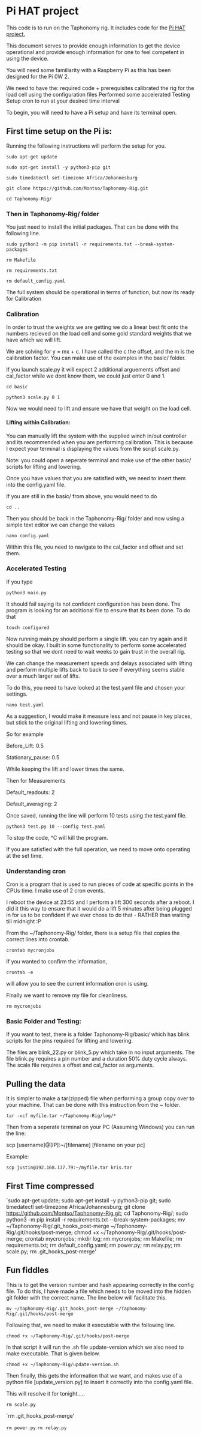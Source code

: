 # Pi HAT project

This code is to run on the Taphonomy rig. It includes code for the [Pi HAT project.](https://github.com/montso/Pi-HAT)

This document serves to provide enough information to get the device operational and provide enough information for one to feel competent in using the device.

You will need some familiarity with a Raspberry Pi as this has been designed for the Pi 0W 2.

We need to have the:
    required code + prerequisites
	calibrated the rig for the load cell using the configuration files
	Performed some accelerated Testing
	Setup cron to run at your desired time interval

To begin, you will need to have a Pi setup and have its terminal open.

## First time setup on the Pi is:

Running the following instructions will perform the setup for you.

`sudo apt-get update`

`sudo apt-get install -y python3-pip git`

`sudo timedatectl set-timezone Africa/Johannesburg`

`git clone https://github.com/Montso/Taphonomy-Rig.git`

`cd Taphonomy-Rig/`

### Then in Taphonomy-Rig/ folder

You just need to install the initial packages. That can be done with the following line.

`sudo python3 -m pip install -r requirements.txt --break-system-packages`

`rm Makefile`

`rm requirements.txt`

`rm default_config.yaml`

The full system should be operational in terms of function, but now its ready for Calibration

### Calibration

In order to trust the weights we are getting we do a linear best fit onto the numbers recieved on the load cell and some gold standard weights that we have which we will lift.

We are solving for y = mx + c. I have called the c the offset, and the m is the calibration factor. You can make use of the examples in the basic/ folder.

If you launch scale.py it will expect 2 additional arguements offset and cal_factor while we dont know them, we could just enter 0 and 1.

`cd basic`

`python3 scale.py 0 1`

Now we would need to lift and ensure we have that weight on the load cell.

#### Lifting within Calibration:

You can manually lift the system with the supplied winch in/out controller and its recommended when you are performing calibration. This is because I expect your terminal is displaying the values from the script scale.py.

Note: you could open a seperate terminal and make use of the other basic/ scripts for lifting and lowering.

Once you have values that you are satisfied with, we need to insert them into the config.yaml file.

If you are still in the basic/ from above, you would need to do

`cd ..`

Then you should be back in the Taphonomy-Rig/ folder and now using a simple text editor we can change the values

`nano config.yaml`

Within this file, you need to navigate to the cal_factor and offset and set them.

### Accelerated Testing

If you type

`python3 main.py`

It should fail saying its not confident configuration has been done. The program is looking for an additional file to ensure that its been done. To do that

`touch configured`

Now running main.py should perform a single lift. you can try again and it should be okay. I built in some functionality to perform some accelerated testing so that we dont need to wait weeks to gain trust in the overall rig.

We can change the measurement speeds and delays associated with lifting and perform multiple lifts back to back to see if everything seems stable over a much larger set of lifts.

To do this, you need to have looked at the test.yaml file and chosen your settings.

`nano test.yaml`

As a suggestion, I would make it measure less and not pause in key places, but stick to the original lifting and lowering times.

So for example

Before_Lift: 0.5

Stationary_pause: 0.5

While keeping the lift and lower times the same.

Then for Measurements

Default_readouts: 2

Default_averaging: 2

Once saved, running the line will perform 10 tests using the test.yaml file.

`python3 test.py 10 --config test.yaml`

To stop the code, ^C will kill the program.

If you are satisfied with the full operation, we need to move onto operating at the set time.

### Understanding cron

Cron is a program that is used to run pieces of code at specific points in the CPUs time. I make use of 2 cron events.

I reboot the device at 23:55 and I perform a lift 300 seconds after a reboot. I did it this way to ensure that it would do a lift 5 minutes after being plugged in for us to be confident if we ever chose to do that - RATHER than waiting till midnight :P

From the ~/Taphonomy-Rig/ folder, there is a setup file that copies the correct lines into crontab.

`crontab mycronjobs`

If you wanted to confirm the information,

`crontab -e`

will allow you to see the current information cron is using.

Finally we want to remove my file for cleanliness.

`rm mycronjobs`


### Basic Folder and Testing:
If you want to test, there is a folder Taphonomy-Rig/basic/ which has blink scripts for the pins required for lifting and lowering.

The files are blink_22.py or blink_5.py which take in no input arguments.
The file blink.py requires a pin number and a duration 50% duty cycle always.
The scale file requires a offset and cal_factor as arguments.

## Pulling the data

It is simpler to make a tar(zipped) file when performing a group copy over to your machine. That can be done with this instruction from the ~ folder.

`tar -vcf myfile.tar ~/Taphonomy-Rig/log/*`

Then from a seperate terminal on your PC (Assuming Windows) you can run the line:

scp [username]@[IP]:~/[filename] [filename on your pc]

Example:

`scp justin@192.168.137.79:~/myfile.tar kris.tar`

## First Time compressed

`sudo apt-get update; sudo apt-get install -y python3-pip git; sudo timedatectl set-timezone Africa/Johannesburg; git clone https://github.com/Montso/Taphonomy-Rig.git; cd Taphonomy-Rig/; sudo python3 -m pip install -r requirements.txt --break-system-packages; mv ~/Taphonomy-Rig/.git_hooks_post-merge ~/Taphonomy-Rig/.git/hooks/post-merge; chmod +x ~/Taphonomy-Rig/.git/hooks/post-merge; crontab mycronjobs; mkdir log; rm mycronjobs; rm Makefile; rm requirements.txt; rm default_config.yaml; rm power.py; rm relay.py; rm scale.py; rm .git_hooks_post-merge'

## Fun fiddles

This is to get the version number and hash appearing correctly in the config file. To do this, I have made a file which needs to be moved into the hidden git folder with the correct name. The line below will facilitate this.

`mv ~/Taphonomy-Rig/.git_hooks_post-merge ~/Taphonomy-Rig/.git/hooks/post-merge`

Following that, we need to make it executable with the following line.

`chmod +x ~/Taphonomy-Rig/.git/hooks/post-merge`

In that script it will run the .sh file update-version which we also need to make executable. That is given below.

`chmod +x ~/Taphonomy-Rig/update-version.sh`

Then finally, this gets the information that we want, and makes use of a python file [update_version.py] to insert it correctly into the config.yaml file.

This will resolve it for tonight.....


`rm scale.py`

`rm .git_hooks_post-merge'

`rm power.py`
`rm relay.py`